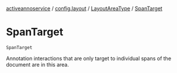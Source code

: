 [activeannoservice](../../index.md) / [config.layout](../index.md) / [LayoutAreaType](index.md) / [SpanTarget](./-span-target.md)

# SpanTarget

`SpanTarget`

Annotation interactions that are only target to individual spans of the document are in this area.

